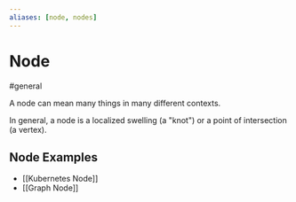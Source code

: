 ```yaml
---
aliases: [node, nodes]
---
```

# Node
#general

A node can mean many things in many different contexts.

In general, a node is a localized swelling (a "knot") or a point of intersection (a vertex).

## Node Examples
- [[Kubernetes Node]]
- [[Graph Node]]

